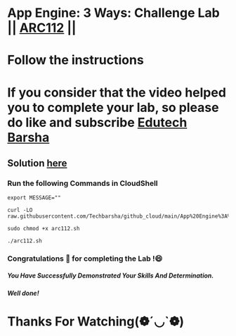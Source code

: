 # App Engine: 3 Ways: Challenge Lab || [ARC112](https://www.cloudskillsboost.google/focuses/63241?parent=catalog) ||
# Follow the instructions

# If you consider that the video helped you to complete your lab, so please do like and subscribe [Edutech Barsha](https://www.youtube.com/@edutechbarsha)
## Solution [here](https://youtu.be/B_yaZVAnMSA)

### Run the following Commands in CloudShell
```
export MESSAGE=""
```
```
curl -LO raw.githubusercontent.com/Techbarsha/github_cloud/main/App%20Engine%3A%203%20Ways%3A%20Challenge%20Lab/arc112.sh

sudo chmod +x arc112.sh

./arc112.sh
```
### Congratulations 🎉 for completing the Lab !😄

##### *You Have Successfully Demonstrated Your Skills And Determination.*

#### *Well done!*

# Thanks For Watching(❁´◡`❁)
